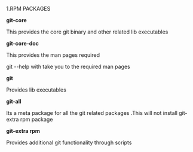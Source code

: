 1.RPM PACKAGES

**git-core**

This provides the core git binary  and other related lib executables


**git-core-doc**

This provides the man pages required 

git <command> --help with take you to the required man pages


**git**

Provides lib executables

**git-all**

Its a  meta package for all the git related packages .This  will not install git-extra rpm package

**git-extra rpm**

Provides additional git functionality  through scripts

